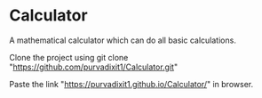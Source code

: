 # Calculator
A mathematical calculator which can do all basic calculations.

Clone the project using 
git clone "https://github.com/purvadixit1/Calculator.git"

Paste the link "https://purvadixit1.github.io/Calculator/" in browser.
